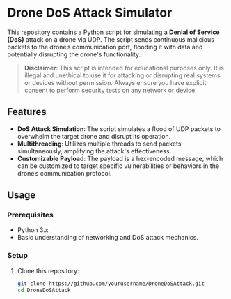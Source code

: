 # Drone DoS Attack Simulator

This repository contains a Python script for simulating a **Denial of Service (DoS)** attack on a drone via UDP. The script sends continuous malicious packets to the drone’s communication port, flooding it with data and potentially disrupting the drone's functionality.

> **Disclaimer**: This script is intended for educational purposes only. It is illegal and unethical to use it for attacking or disrupting real systems or devices without permission. Always ensure you have explicit consent to perform security tests on any network or device.

## Features

- **DoS Attack Simulation**: The script simulates a flood of UDP packets to overwhelm the target drone and disrupt its operation.
- **Multithreading**: Utilizes multiple threads to send packets simultaneously, amplifying the attack's effectiveness.
- **Customizable Payload**: The payload is a hex-encoded message, which can be customized to target specific vulnerabilities or behaviors in the drone’s communication protocol.

## Usage

### Prerequisites
- Python 3.x
- Basic understanding of networking and DoS attack mechanics.

### Setup

1. Clone this repository:
   ```bash
   git clone https://github.com/yourusername/DroneDoSAttack.git
   cd DroneDoSAttack
